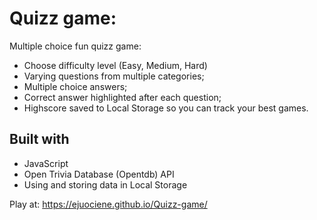# Quizz game:
Multiple choice fun quizz game:
- Choose difficulty level (Easy, Medium, Hard)
- Varying questions from multiple categories;
- Multiple choice answers;
- Correct answer highlighted after each question;
- Highscore saved to Local Storage so you can track your best games.

## Built with
- JavaScript
- Open Trivia Database (Opentdb) API
- Using and storing data in Local Storage

Play at: https://ejuociene.github.io/Quizz-game/
